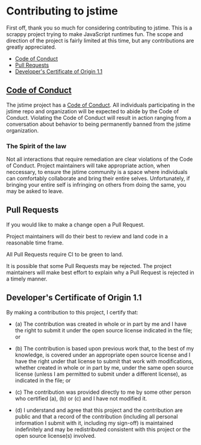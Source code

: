 # Contributing to  jstime

First off, thank you so much for considering contributing to jstime. This is a scrappy project trying to make JavaScript runtimes fun. The scope and direction of the project is fairly limited at this time, but any contributions are greatly appreciated.

* [Code of Conduct](#code-of-conduct)
* [Pull Requests](#pull-requests)
* [Developer's Certificate of Origin 1.1](#developers-certificate-of-origin)

## [Code of Conduct](./CODE_OF_CONDUCT.md)

The jstime project has a [Code of Conduct](./CODE_OF_CONDUCT.md). All
individuals participating in the jstime repo and organization will be
expected to abide by the Code of Conduct. Violating the Code of Conduct
will result in action ranging from a conversation about behavior to
being permanently banned from the jstime organization.

### The Spirit of the law

Not all interactions that require remediation are clear violations
of the Code of Conduct. Project maintainers will take appropriate
action, when neccessary, to ensure the jstime community is a space
where individuals can comfortably collaborate and bring their
entire selves. Unfortunately, if bringing your entire self is
infringing on others from doing the same, you may be asked to leave.

## Pull Requests

If you would like to make a change open a Pull Request.

Project maintainers will do their best to review and land code
in a reasonable time frame.

All Pull Requests require CI to be green to land.

It is possible that some Pull Requests may be rejected. The project
maintainers will make best effort to explain why a Pull Request is
rejected in a timely manner.

## Developer's Certificate of Origin 1.1

By making a contribution to this project, I certify that:

* (a) The contribution was created in whole or in part by me and I
  have the right to submit it under the open source license
  indicated in the file; or

* (b) The contribution is based upon previous work that, to the best
  of my knowledge, is covered under an appropriate open source
  license and I have the right under that license to submit that
  work with modifications, whether created in whole or in part
  by me, under the same open source license (unless I am
  permitted to submit under a different license), as indicated
  in the file; or

* (c) The contribution was provided directly to me by some other
  person who certified (a), (b) or (c) and I have not modified
  it.

* (d) I understand and agree that this project and the contribution
  are public and that a record of the contribution (including all
  personal information I submit with it, including my sign-off) is
  maintained indefinitely and may be redistributed consistent with
  this project or the open source license(s) involved.
  
